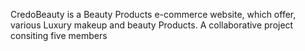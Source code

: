 CredoBeauty is a Beauty Products e-commerce website, which offer, various Luxury makeup and beauty Products. A collaborative project consiting five members 
